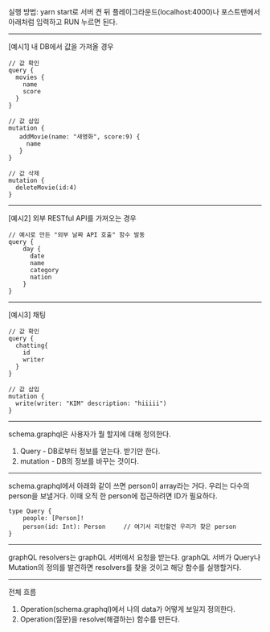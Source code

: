실행 방법: yarn start로 서버 켠 뒤 플레이그라운드(localhost:4000)나 포스트맨에서 아래처럼 입력하고 RUN 누르면 된다.


----------------

[예시1] 내 DB에서 값을 가져올 경우


```
// 값 확인
query {
  movies {
    name
    score
  }
}
```


```
// 값 삽입
mutation {
   addMovie(name: "새영화", score:9) {
     name 
   }
}
```


```
// 값 삭제
mutation {
  deleteMovie(id:4)
}
```

----------------

[예시2] 외부 RESTful API를 가져오는 경우

```
// 예시로 만든 "외부 날짜 API 호출" 함수 발동
query {
    day {
      date
      name
      category
      nation
    }
}
```
----------------


[예시3] 채팅

```
// 값 확인
query {
  chatting{
    id
    writer
  }
}
```


```
// 값 삽입
mutation {
  write(writer: "KIM" description: "hiiiii")
}
```

----------------



schema.graphql은 사용자가 뭘 할지에 대해 정의한다.

1. Query - DB로부터 정보를 얻는다. 받기만 한다.
2. mutation - DB의 정보를 바꾸는 것이다.

-------------------------------

schema.graphql에서 아래와 같이 쓰면 person이 array라는 거다.
우리는 다수의 person을 보낼거다. 이때 오직 한 person에 접근하려면 ID가 필요하다.

```
type Query {
    people: [Person]!
    person(id: Int): Person     // 여기서 리턴할건 우리가 찾은 person
}
```

-------------------------------

graphQL resolvers는 graphQL 서버에서 요청을 받는다.
graphQL 서버가 Query나 Mutation의 정의를 발견하면 resolvers를 찾을 것이고 해당 함수를 실행할거다.

-------------------------------

전체 흐름
1. Operation(schema.graphql)에서 나의 data가 어떻게 보일지 정의한다.
2. Operation(질문)을 resolve(해결하는) 함수를 만든다.
